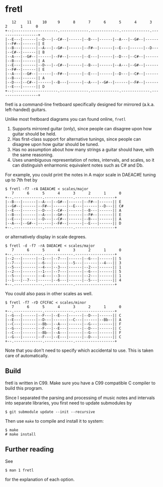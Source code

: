 fretl
=====

       12     11     10     9      8      7      6      5      4      3      2      1      0
    +--:--------------------.-------------.-------------.-------------.------------------+
    |--E---|------|--D---|--C#--|------|--B---|------|--A---|--G#--|------|--F#--|------|| E
    |--B---|------|--A---|--G#--|------|--F#--|------|--E---|------|--D---|--C#--|------|| B
    |--A---|--G#--|------|--F#--|------|--E---|------|--D---|--C#--|------|--B---|------|| A
    |--E---|------|--D---|--C#--|------|--B---|------|--A---|--G#--|------|--F#--|------|| E
    |--A---|--G#--|------|--F#--|------|--E---|------|--D---|--C#--|------|--B---|------|| A
    |--D---|--C#--|------|--B---|------|--A---|--G#--|------|--F#--|------|--E---|------|| D
    +--:--------------------.-------------.-------------.-------------.------------------+

fretl is a command-line fretboard specifically designed for mirrored (a.k.a.
left-handed) guitars.

Unlike most fretboard diagrams you can found online, `fretl`

1. Supports mirrored guitar (only), since people can disagree upon how
   guitar should be held.
2. Has first-class support for alternative tunings, since people can disagree
   upon how guitar should be tuned.
3. Has no assumption about how many strings a guitar should have, with the same
   reasoning.
4. Uses unambiguous representation of notes, intervals, and scales, so it can
   distinguish enharmonic equivalent notes such as C# and Db.

For example, you could print the notes in A major scale in DAEAC#E tuning up to
7th fret by

    $ fretl -f7 -rA DAEAC#E < scales/major
       7      6      5      4      3      2      1      0
    +--.-------------.-------------.------------------+
    |--B---|------|--A---|--G#--|------|--F#--|------|| E
    |--G#--|------|--F#--|------|--E---|------|--D---|| C#
    |--E---|------|--D---|--C#--|------|--B---|------|| A
    |--B---|------|--A---|--G#--|------|--F#--|------|| E
    |--E---|------|--D---|--C#--|------|--B---|------|| A
    |--A---|--G#--|------|--F#--|------|--E---|------|| D
    +--.-------------.-------------.------------------+

or alternatively display in scale degrees.

    $ fretl -d -f7 -rA DAEAC#E < scales/major
       7      6      5      4      3      2      1      0
    +--.-------------.-------------.------------------+
    |--2---|------|--1---|--7---|------|--6---|------|| 5
    |--7---|------|--6---|------|--5---|------|--4---|| 3
    |--5---|------|--4---|--3---|------|--2---|------|| 1
    |--2---|------|--1---|--7---|------|--6---|------|| 5
    |--5---|------|--4---|--3---|------|--2---|------|| 1
    |--1---|--7---|------|--6---|------|--5---|------|| 4
    +--.-------------.-------------.------------------+

You could also pass in other scales as well.

    $ fretl -f7 -rD CFCFAC < scales/minor
       7      6      5      4      3      2      1      0
    +--.-------------.-------------.------------------+
    |--G---|------|--F---|--E---|------|--D---|------|| C
    |--E---|------|--D---|------|--C---|------|--Bb--|| A
    |--C---|------|--Bb--|--A---|------|--G---|------|| F
    |--G---|------|--F---|--E---|------|--D---|------|| C
    |--C---|------|--Bb--|--A---|------|--G---|------|| F
    |--G---|------|--F---|--E---|------|--D---|------|| C
    +--.-------------.-------------.------------------+

Note that you don't need to specify which accidental to use. This is taken care
of automatically.

Build
-----

fretl is written in C99. Make sure you have a C99 compatible C compiler to
build this program.

Since I separated the parsing and processing of music notes and intervals into
separate libraries, you first need to update submodules by

    $ git submodule update --init --recursive

Then use `make` to compile and install it to system:

    $ make
    # make install

Further reading
---------------

See

    $ man 1 fretl

for the explanation of each option.
